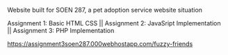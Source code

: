 Website built for SOEN 287, a pet adoption service website situation


Assignment 1: Basic HTML CSS ||
Assignment 2: JavaSript Implementation ||
Assignment 3: PHP Implementation

https://assignment3soen287.000webhostapp.com/fuzzy-friends
